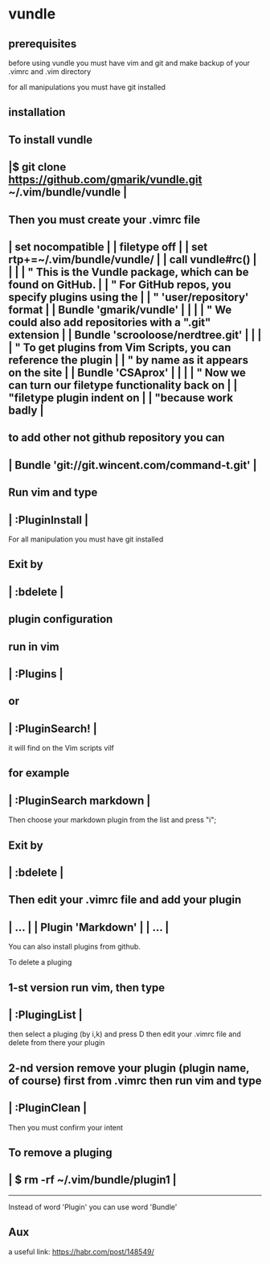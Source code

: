 # vundle

## prerequisites
before using vundle you must have vim and git
and make backup of your .vimrc and .vim directory

for all manipulations you must have git installed

 installation
 ------------
 
 To install vundle
 ------------------------------------------------------------------------
 |$ git clone https://github.com/gmarik/vundle.git ~/.vim/bundle/vundle | 
 ------------------------------------------------------------------------

 Then you must create your .vimrc file
 ------------------------------------------------------------------------
 | set nocompatible							|
 |   filetype off							|
 |  set rtp+=~/.vim/bundle/vundle/					|
 |  call vundle#rc()							|
 |									|
 |  " This is the Vundle package, which can be found on GitHub.		|
 |  " For GitHub repos, you specify plugins using the			|
 |  " 'user/repository' format						|
 |  Bundle 'gmarik/vundle'						|
 |									|
 |   " We could also add repositories with a ".git" extension		|
 |  Bundle 'scrooloose/nerdtree.git'					|
 |									|
 |   " To get plugins from Vim Scripts, you can reference the plugin	|
 |   " by name as it appears on the site				|
 |  Bundle 'CSAprox'							|
 |									|
 |  " Now we can turn our filetype functionality back on		|
 |  "filetype plugin indent on 						|
 |  "because work badly							|
 ------------------------------------------------------------------------

  to add other not github repository you can
 ------------------------------------------------------------------------
 | Bundle 'git://git.wincent.com/command-t.git'    			|
 ------------------------------------------------------------------------
 
 Run vim and type
 ------------------------------------------------------------------------
 | :PluginInstall   							|
 ------------------------------------------------------------------------
 For all manipulation you must have git installed

 Exit by
 ------------------------------------------------------------------------
 | :bdelete   								|
 ------------------------------------------------------------------------


 plugin configuration
 --------------------

 run in vim
 ------------------------------------------------------------------------
 | :Plugins          							|
 ------------------------------------------------------------------------
  or 
 ------------------------------------------------------------------------
 | :PluginSearch!      							|
 ------------------------------------------------------------------------
 it will find on the Vim scripts vilf

 for example
 ------------------------------------------------------------------------
 | :PluginSearch markdown						|
 ------------------------------------------------------------------------

 Then choose your markdown plugin from the list and press "i";

 Exit by
 ------------------------------------------------------------------------
 | :bdelete   								|
 ------------------------------------------------------------------------
  Then edit your .vimrc file and add your plugin
 ------------------------------------------------------------------------
 | ...									|
 | Plugin 'Markdown'							|
 | ...									|
 ------------------------------------------------------------------------
  
 You can also install plugins from github.

 To delete a pluging

 1-st version
 run vim, then type
 ------------------------------------------------------------------------
 | :PlugingList      							|
 ------------------------------------------------------------------------
 then select a pluging (by i,k) and press D
 then edit your .vimrc file and delete from there your plugin
  
 2-nd version
 remove your plugin (plugin name, of course) first from .vimrc
 then run vim and type
 ------------------------------------------------------------------------
 | :PluginClean      							|
 ------------------------------------------------------------------------
 Then you must confirm your intent

 
 To remove a pluging
 ------------------------------------------------------------------------
 | $ rm -rf ~/.vim/bundle/plugin1	  				|
 ------------------------------------------------------------------------		

 ***
 Instead of word 'Plugin' you can use word 'Bundle'

## Aux
 a useful link:
https://habr.com/post/148549/

